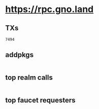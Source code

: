 # https://rpc.gno.land

## TXs
```
7494
```

## addpkgs
```
```

## top realm calls
```
```

## top faucet requesters
```
```

